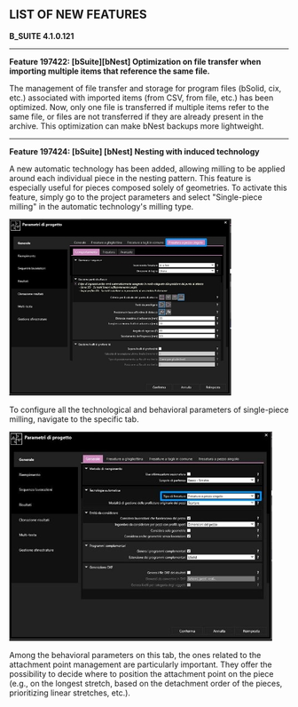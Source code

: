 **LIST OF NEW FEATURES**
----------------------------------------------
**B_SUITE 4.1.0.121**

***

**Feature 197422: [bSuite][bNest] Optimization on file transfer when importing multiple items that reference the same file.**  

The management of file transfer and storage for program files (bSolid, cix, etc.) associated with imported items (from CSV, from file, etc.) has been optimized. Now, only one file is transferred if multiple items refer to the same file, or files are not transferred if they are already present in the archive. This optimization can make bNest backups more lightweight.

***

**Feature 197424: [bSuite] [bNest] Nesting with induced technology**  

A new automatic technology has been added, allowing milling to be applied around each individual piece in the nesting pattern. This feature is especially useful for pieces composed solely of geometries. To activate this feature, simply go to the project parameters and select "Single-piece milling" in the automatic technology's milling type.  

![Image Not Found](eng/Software/B_SUITE/Release_Notes/4_1/4_1_0_121_(MKT_Release)/Image/Feature_197424_01.jpeg)

To configure all the technological and behavioral parameters of single-piece milling, navigate to the specific tab.  

![Image Not Found](eng/Software/B_SUITE/Release_Notes/4_1/4_1_0_121_(MKT_Release)/Image/Feature_197424_02.jpeg)

Among the behavioral parameters on this tab, the ones related to the attachment point management are particularly important. They offer the possibility to decide where to position the attachment point on the piece (e.g., on the longest stretch, based on the detachment order of the pieces, prioritizing linear stretches, etc.).  

